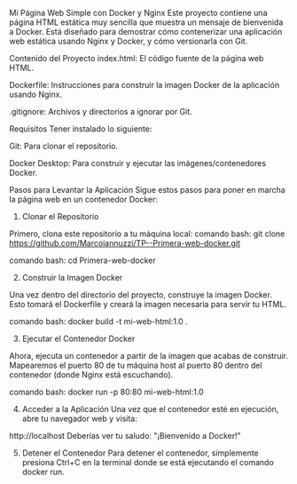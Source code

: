 Mi Página Web Simple con Docker y Nginx
Este proyecto contiene una página HTML estática muy sencilla que muestra un mensaje de bienvenida a Docker. Está diseñado para demostrar cómo contenerizar una aplicación web estática usando Nginx y Docker, y cómo versionarla con Git.

Contenido del Proyecto
index.html: El código fuente de la página web HTML.

Dockerfile: Instrucciones para construir la imagen Docker de la aplicación usando Nginx.

.gitignore: Archivos y directorios a ignorar por Git.

Requisitos
Tener instalado lo siguiente:

Git: Para clonar el repositorio.

Docker Desktop: Para construir y ejecutar las imágenes/contenedores Docker.

Pasos para Levantar la Aplicación
Sigue estos pasos para poner en marcha la página web en un contenedor Docker:

1. Clonar el Repositorio

Primero, clona este repositorio a tu máquina local:
comando bash: git clone https://github.com/Marcoiannuzzi/TP--Primera-web-docker.git

comando bash: cd Primera-web-docker

2. Construir la Imagen Docker

Una vez dentro del directorio del proyecto, construye la imagen Docker. Esto tomará el Dockerfile y creará la imagen necesaria para servir tu HTML.

comando bash: docker build -t mi-web-html:1.0 .

3. Ejecutar el Contenedor Docker

Ahora, ejecuta un contenedor a partir de la imagen que acabas de construir. Mapearemos el puerto 80 de tu máquina host al puerto 80 dentro del contenedor (donde Nginx está escuchando).

comando bash: docker run -p 80:80 mi-web-html:1.0

4. Acceder a la Aplicación
Una vez que el contenedor esté en ejecución, abre tu navegador web y visita:

http://localhost
Deberías ver tu saludo: "¡Bienvenido a Docker!"

5. Detener el Contenedor
Para detener el contenedor, simplemente presiona Ctrl+C en la terminal donde se está ejecutando el comando docker run.